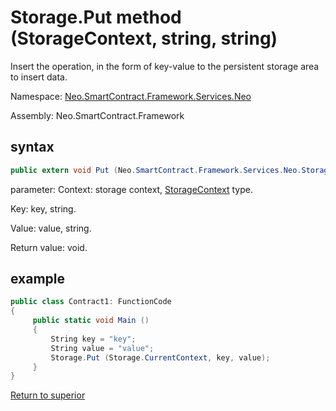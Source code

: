 # Storage.Put method (StorageContext, string, string)

Insert the operation, in the form of key-value to the persistent storage area to insert data.

Namespace: [Neo.SmartContract.Framework.Services.Neo](../../neo.md)

Assembly: Neo.SmartContract.Framework

## syntax

```c#
public extern void Put (Neo.SmartContract.Framework.Services.Neo.StorageContext context, string key, string value)
```

parameter:
Context: storage context, [StorageContext](../StorageContex.md) type.

Key: key, string.

Value: value, string.

Return value: void.

## example

```c#
public class Contract1: FunctionCode
{
     public static void Main ()
     {
         String key = "key";
         String value = "value";
         Storage.Put (Storage.CurrentContext, key, value);
     }
}
```



[Return to superior](../Storage.md)
